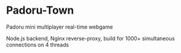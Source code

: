 # Padoru-Town
Padoru mini multiplayer real-time webgame

Node.js backend, Nginx reverse-proxy, build for 1000+ simultaneous connections on 4 threads
